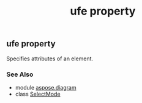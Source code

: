 ﻿---
title: ufe property
second_title: Aspose.Diagram for Python via .NET API References
description: 
type: docs
weight: 30
url: /python-net/aspose.diagram/selectmode/ufe/
is_root: false
---

## ufe property


Specifies attributes of an element.

### See Also
* module [aspose.diagram](../../)
* class [SelectMode](/diagram/python-net/aspose.diagram/selectmode)

